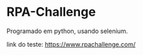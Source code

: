 # RPA-Challenge
Programado em python, usando selenium.

link do teste: https://www.rpachallenge.com/
